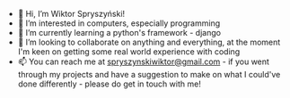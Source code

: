 - 👋 Hi, I’m Wiktor Spryszyński!
- 👀 I’m interested in computers, especially programming
- 🌱 I’m currently learning a python's framework - django
- 💞️ I’m looking to collaborate on anything and everything, at the moment I'm keen on getting some real world experience with coding
- 📫 You can reach me at spryszynskiwiktor@gmail.com - if you went through my projects and have a suggestion to make on what I could've done differently - please do get in touch with me!

<!---
wiktorspryszynski/wiktorspryszynski is a ✨ special ✨ repository because its `README.md` (this file) appears on your GitHub profile.
You can click the Preview link to take a look at your changes.
--->
